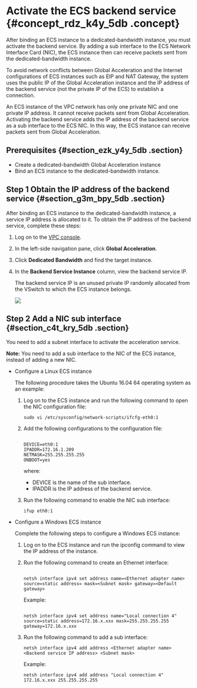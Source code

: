 # Activate the ECS backend service {#concept_rdz_k4y_5db .concept}

After binding an ECS instance to a dedicated-bandwidth instance, you must activate the backend service. By adding a sub interface to the ECS Network Interface Card \(NIC\), the ECS instance then can receive packets sent from the dedicated-bandwidth instance.

To avoid network conflicts between Global Acceleration and the Internet configurations of ECS instances such as EIP and NAT Gateway, the system uses the public IP of the Global Acceleration instance and the IP address of the backend service \(not the private IP of the ECS\) to establish a connection.

An ECS instance of the VPC network has only one private NIC and one private IP address. It cannot receive packets sent from Global Acceleration.  Activating the backend service adds the IP address of the backend service as a sub interface to the ECS NIC. In this way, the ECS instance can receive packets sent from Global Acceleration.

## Prerequisites {#section_ezk_y4y_5db .section}

-   Create a dedicated-bandwidth Global Acceleration instance
-   Bind an ECS instance to the dedicated-bandwidth instance.

## Step 1 Obtain the IP address of the backend service {#section_g3m_bpy_5db .section}

After binding an ECS instance to the dedicated-bandwidth instance, a service IP address is allocated to it. To obtain the IP address of the backend service, complete these steps:

1.  Log on to the [VPC console](https://vpcnext.console.aliyun.com).
2.  In the left-side navigation pane, click **Global Acceleration**.
3.  Click **Dedicated Bandwidth** and find the target instance.
4.  In the **Backend Service Instance** column, view the backend service IP.

    The backend service IP is an unused private IP randomly allocated from the VSwitch to which the ECS instance belongs.

    ![](http://static-aliyun-doc.oss-cn-hangzhou.aliyuncs.com/assets/img/12638/15344225551534_en-US.png)


## Step 2 Add a NIC sub interface {#section_c4t_kry_5db .section}

You need to add a subnet interface to activate the acceleration service.

**Note:** You need to add a sub interface to the NIC of the ECS instance, instead of adding a new NIC.

-   Configure a Linux ECS instance

    The following procedure takes the Ubuntu 16.04 64 operating system as an example:

    1.  Log on to the ECS instance and run the following command to open the NIC configuration file:

        ```
        sudo vi /etc/sysconfig/network-scripts/ifcfg-eth0:1
        ```

    2.  Add the following configurations to the configuration file:

        ```
        
        DEVICE=eth0:1
        IPADDR=172.16.1.209
        NETMASK=255.255.255.255
        ONBOOT=yes
        ```

        where:

        -   DEVICE is the name of the sub interface.
        -   IPADDR is the IP address of the backend service.
    3.  Run the following command to enable the NIC sub interface:

        ```
        ifup eth0:1
        ```

-   Configure a Windows ECS instance

    Complete the following steps to configure a Windows ECS instance:

    1.  Log on to the ECS instance and run the ipconfig command to view the IP address of the instance.
    2.  Run the following command to create an Ethernet interface:

        ```
        
        netsh interface ipv4 set address name=<Ethernet adapter name> source=static address= mask=<Subnet mask> gateway=<Default gateway>
        ```

        Example:

        ```
        
        netsh interface ipv4 set address name="Local connection 4" source=static address=172.16.x.xxx mask=255.255.255.255 gateway=172.16.x.xxx
        ```

    3.  Run the following command to add a sub interface:

        ```
        netsh interface ipv4 add address <Ethernet adapter name> <Backend service IP address> <Subnet mask>
        ```

        Example:

        ```
        netsh interface ipv4 add address "Local connection 4" 172.16.x.xxx 255.255.255.255
        ```


